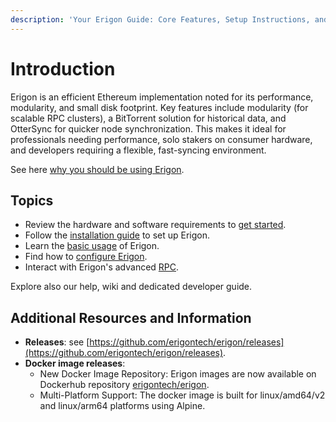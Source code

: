 ```yaml
---
description: 'Your Erigon Guide: Core Features, Setup Instructions, and Essential Links'
---
```


# Introduction

Erigon is an efficient Ethereum implementation noted for its performance, modularity, and small disk footprint. Key features include modularity (for scalable RPC clusters), a BitTorrent solution for historical data, and OtterSync for quicker node synchronization. This makes it ideal for professionals needing performance, solo stakers on consumer hardware, and developers requiring a flexible, fast-syncing environment.

See here [why you should be using Erigon](introduction/why-using-erigon.md).

## Topics

* Review the hardware and software requirements to [get started](getting-started/getting-started.md).
* Follow the [installation guide](getting-started/installation.md) to set up Erigon.
* Learn the [basic usage](fundamentals/basic-usage.md) of Erigon.
* Find how to [configure Erigon](fundamentals/configuring-erigon.md).
* Interact with Erigon's advanced [RPC](interacting-with-erigon/interacting-with-erigon.md).

Explore also our help, wiki and dedicated developer guide.

## Additional Resources and Information

* **Releases**: see [https://github.com/erigontech/erigon/releases](https://github.com/erigontech/erigon/releases).
* **Docker image releases**:
  * New Docker Image Repository: Erigon images are now available on Dockerhub repository [erigontech/erigon](https://hub.docker.com/r/erigontech/erigon).
  * Multi-Platform Support: The docker image is built for linux/amd64/v2 and linux/arm64 platforms using Alpine.
